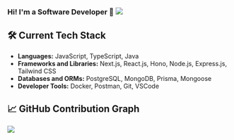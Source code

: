 ### Hi! I'm a Software Developer 👋 ![](https://komarev.com/ghpvc/?username=rathoretaruncodes&color=a020f0)

## 🛠️ Current Tech Stack

- **Languages:** JavaScript, TypeScript, Java
- **Frameworks and Libraries:** Next.js, React.js, Hono, Node.js, Express.js, Tailwind CSS
- **Databases and ORMs:** PostgreSQL, MongoDB, Prisma, Mongoose
- **Developer Tools:** Docker, Postman, Git, VSCode

## 📈 GitHub Contribution Graph

![](https://github-readme-activity-graph.vercel.app/graph?username=rathoretaruncodes&theme=react&hide_title=true&line=a020f0&point=a020f0)